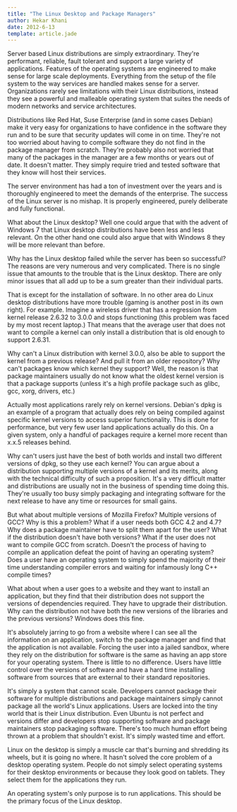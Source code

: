 ```yaml
---
title: "The Linux Desktop and Package Managers"
author: Hekar Khani
date: 2012-6-13
template: article.jade
---
```


Server based Linux distributions are simply extraordinary. They're performant, reliable, fault tolerant and support a large variety of applications. Features of the operating systems are engineered to make sense for large scale deployments. Everything from the setup of the file system to the way services are handled makes sense for a server. Organizations rarely see limitations with their Linux distributions, instead they see a powerful and malleable operating system that suites the needs of modern networks and service architectures.
<span class="more"></span>

Distributions like Red Hat, Suse Enterprise (and in some cases Debian) make it very easy for organizations to have confidence in the software they run and to be sure that security updates will come in on time. They're not too worried about having to compile software they do not find in the package manager from scratch. They're probably also not worried that many of the packages in the manager are a few months or years out of date. It doesn't matter. They simply require tried and tested software that they know will  host their services.

The server environment has had a ton of investment over the years and is thoroughly engineered to meet the demands of the enterprise. The success of the Linux server is no mishap. It is properly engineered, purely deliberate and fully functional.

What about the Linux desktop? Well one could argue that with the advent of Windows 7 that Linux desktop distributions have been less and less relevant. On the other hand one could also argue that with Windows 8 they will be more relevant than before.

Why has the Linux desktop failed while the server has been so successful? The reasons are very numerous and very complicated.&nbsp;There is no single issue that amounts to the trouble that is the Linux desktop. There are only minor issues that all add up to be a sum greater than their individual parts.

That is except for the installation of software. In no other area do Linux desktop distributions have more trouble (gaming is another post in its own right).&nbsp;For example. Imagine a wireless driver that has a regression from kernel release 2.6.32 to 3.0.0 and stops functioning (this problem was faced by my most recent laptop.) That means that the average user that does not want to compile a kernel can only install a distribution that is old enough to support 2.6.31.

Why can't a Linux distribution with kernel 3.0.0, also be able to support the kernel from a previous release? And pull it from an older repository? Why can't packages know which kernel they support? Well, the reason is that package maintainers usually do not know what the oldest kernel version is that a package supports (unless it's a high profile package such as glibc, gcc, xorg,  drivers, etc.)

Actually most applications rarely rely on kernel versions. Debian's dpkg is an example of a program that actually does rely on being compiled against specific kernel versions to access superior functionality. This is done for performance, but very few user land applications actually do this. On a given system, only a handful of packages require a kernel more recent than x.x.5 releases behind.

Why can't users just have the best of both worlds and install two different versions of dpkg, so they use each kernel? You can argue about a distribution supporting multiple versions of a kernel and its merits, along with the technical difficulty of such a proposition. It's a very difficult matter and distributions are usually not in the business of spending time doing this. They're usually too busy simply packaging and integrating software for the next release to have any time or resources for small gains.

But what about multiple versions of Mozilla Firefox? Multiple versions of GCC? Why is this a problem? What if a user needs both GCC 4.2 and 4.7? Why does a package maintainer have to split them apart for the user? What if the distribution doesn't have both versions? What if the user does not want to compile GCC from scratch. Doesn't the process of having to compile an application  defeat the point of having an operating system? Does a user have an operating system to simply spend the majority of their time understanding compiler errors and waiting for infamously long C++ compile times?

What about when a user goes to a website and they want to install an application, but they find that their distribution does not support the versions of dependencies required. They have to upgrade their distribution. Why can the distribution not have both the new versions of the libraries and the previous versions? Windows does this fine.

It's absolutely jarring to go from a website where I can see all the information on an application, switch to the package manager and find that the application is not available. Forcing the user into a jailed sandbox, where they rely on the distribution for software is the same as having an app store for your operating system. There is little to no difference. Users  have little control over the versions of software and have a hard time installing software from sources that are external to their standard repositories.

It's simply a system that cannot scale. Developers cannot package their software for multiple distributions and package maintainers simply cannot package all the world's Linux applications. Users are locked into the tiny world that is their Linux distribution. Even Ubuntu is not perfect and versions differ and developers stop supporting software and package maintainers stop packaging software. There's too much human effort being thrown at a problem that shouldn't exist. It's simply wasted time and effort.

Linux on the desktop is simply a muscle car that's burning and shredding its wheels, but it is going no where. It hasn't solved the core problem of a desktop operating system. People do not simply select operating systems for their desktop environments or because they look good on tablets. They select them for the applications they run.

An operating system's only purpose is to run applications. This should be the primary focus of the Linux desktop.
